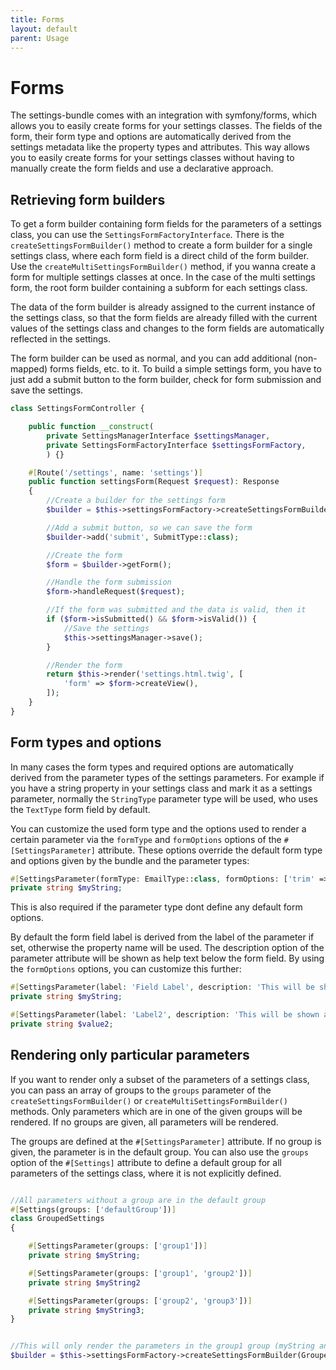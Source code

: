 ```yaml
---
title: Forms
layout: default
parent: Usage
---
```


# Forms

The settings-bundle comes with an integration with symfony/forms, which allows you to easily create forms for your settings classes. The fields of the form, their form type and options are automatically derived from the settings metadata like the property types and attributes. This way allows you to easily create forms for your settings classes without having to manually create the form fields and use a declarative approach.

## Retrieving form builders

To get a form builder containing form fields for the parameters of a settings class, you can use the `SettingsFormFactoryInterface`. There is the `createSettingsFormBuilder()` method to create a form builder for a single settings class, where each form field is a direct child of the form builder. Use the  `createMultiSettingsFormBuilder()` method, if you wanna create a form for multiple settings classes at once. In the case of the multi settings form, the root form builder containing a subform for each settings class.

The data of the form builder is already assigned to the current instance of the settings class, so that the form fields are already filled with the current values of the settings class and changes to the form fields are automatically reflected in the settings.

The form builder can be used as normal, and you can add additional (non-mapped) forms fields, etc. to it. To build a simple settings form, you have to just add a submit button to the form builder, check for form submission and save the settings.

```php
class SettingsFormController {

    public function __construct(
        private SettingsManagerInterface $settingsManager,
        private SettingsFormFactoryInterface $settingsFormFactory,
        ) {}

    #[Route('/settings', name: 'settings')]
    public function settingsForm(Request $request): Response
    {
        //Create a builder for the settings form
        $builder = $this->settingsFormFactory->createSettingsFormBuilder(TestSettings::class);

        //Add a submit button, so we can save the form
        $builder->add('submit', SubmitType::class);

        //Create the form
        $form = $builder->getForm();

        //Handle the form submission
        $form->handleRequest($request);

        //If the form was submitted and the data is valid, then it
        if ($form->isSubmitted() && $form->isValid()) {
            //Save the settings
            $this->settingsManager->save();
        }

        //Render the form
        return $this->render('settings.html.twig', [
            'form' => $form->createView(),
        ]);
    }
}
```

## Form types and options

In many cases the form types and required options are automatically derived from the parameter types of the settings parameters. For example if you have a string property in your settings class and mark it as a settings parameter, normally the `StringType` parameter type will be used, who uses the `TextType` form field by default.

You can customize the used form type and the options used to render a certain parameter via the `formType` and `formOptions` options of the `#[SettingsParameter]` attribute. These options override the default form type and options given by the bundle and the parameter types:

```php
#[SettingsParameter(formType: EmailType::class, formOptions: ['trim' => false])]
private string $myString;
```

This is also required if the parameter type dont define any default form options.

By default the form field label is derived from the label of the parameter if set, otherwise the property name will be used. The description option of the parameter attribute will be shown as help text below the form field. By using the `formOptions` options, you can customize this further:

```php
#[SettingsParameter(label: 'Field Label', description: 'This will be shown as help text')]
private string $myString;

#[SettingsParameter(label: 'Label2', description: 'This will be shown as help text', formOptions: ['label' => '<b>HTML</b> label', label_html => true])]
private string $value2;
```

## Rendering only particular parameters

If you want to render only a subset of the parameters of a settings class, you can pass an array of groups to the `groups` parameter of the `createSettingsFormBuilder()` or `createMultiSettingsFormBuilder()` methods. Only parameters which are in one of the given groups will be rendered. If no groups are given, all parameters will be rendered.

The groups are defined at the `#[SettingsParameter]` attribute. If no group is given, the parameter is in the default group. You can also use the `groups` option of the `#[Settings]` attribute to define a default group for all parameters of the settings class, where it is not explicitly defined.

```php

//All parameters without a group are in the default group
#[Settings(groups: ['defaultGroup'])]
class GroupedSettings
{

    #[SettingsParameter(groups: ['group1'])]
    private string $myString;

    #[SettingsParameter(groups: ['group1', 'group2'])]
    private string $myString2

    #[SettingsParameter(groups: ['group2', 'group3'])]
    private string $myString3;
}

```

```php

//This will only render the parameters in the group1 group (myString and myString2)
$builder = $this->settingsFormFactory->createSettingsFormBuilder(GroupedSettings::class, groups: ['group1']);
```
